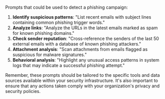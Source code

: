 Prompts that could be used to detect a phishing campaign:

1. **Identify suspicious patterns**: "List recent emails with subject lines containing common phishing trigger words."
2. **Analyze links**: "Analyze the URLs in the latest emails marked as spam for known phishing domains."
3. **Check sender reputation**: "Cross-reference the senders of the last 50 external emails with a database of known phishing attackers."
4. **Attachment analysis**: "Scan attachments from emails flagged as suspicious for malware signatures."
5. **Behavioral analysis**: "Highlight any unusual access patterns in system logs that may indicate a successful phishing attempt."

Remember, these prompts should be tailored to the specific tools and data sources available within your security infrastructure. It's also important to ensure that any actions taken comply with your organization's privacy and security policies.
